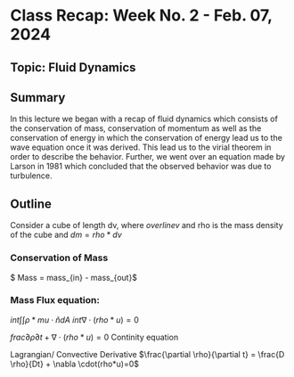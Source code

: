 

# Class Recap: Week No. 2 - Feb. 07, 2024
## Topic: Fluid Dynamics

## Summary

In this lecture we began with a recap of fluid dynamics which consists of the conservation of mass, conservation of momentum as well as the conservation of energy in which the conservation of energy lead us to the wave equation once it was derived. This lead us to the virial theorem in order to describe the behavior. Further, we went over an equation made by Larson in 1981 which concluded that the observed behavior was due to turbulence. 

## Outline 

Consider a cube of length dv, where $overline{v}$ 
and rho is the mass density of the cube and $dm= rho * dv$

### Conservation of Mass
$ Mass = mass_{in} - mass_{out}$

### Mass Flux equation:
$int\int\int\rho * mu \cdot \hat{n} dA$
$int\nabla \cdot(rho*u)=0$

$frac{\partial \rho}{\partial t} + \nabla \cdot(rho*u)=0$  Continity equation

Lagrangian/ Convective Derivative
$\frac{\partial \rho}{\partial t} = \frac{D \rho}{Dt} + \nabla \cdot(rho*u)=0$


